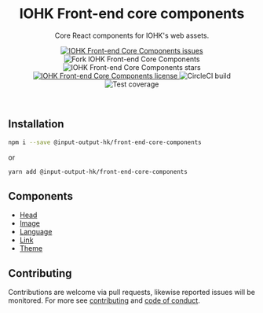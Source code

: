 <h1 align="center">
  IOHK Front-end core components
</h1>

<p align="center">
  Core React components for IOHK's web assets.
</p>

<p align="center">
  <a href="issues" title="IOHK Front-end Core Components issues">
    <img src="https://img.shields.io/github/issues/input-output-hk/front-end-core-components.svg" alt="IOHK Front-end Core Components issues" />
  </a>
  <img src="https://img.shields.io/github/forks/input-output-hk/front-end-core-components.svg" alt="Fork IOHK Front-end Core Components" />
  <img src="https://img.shields.io/github/stars/input-output-hk/front-end-core-components.svg" alt="IOHK Front-end Core Components stars" />
  <a href="LICENSE.md" title="IOHK Front-end Core Components license">
    <img src="https://img.shields.io/github/license/input-output-hk/front-end-core-components.svg" alt="IOHK Front-end Core Components license" />
  </a>
  <img src="https://img.shields.io/circleci/build/github/input-output-hk/front-end-core-components.svg" alt="CircleCI build">
  <img src="https://coveralls.io/repos/github/input-output-hk/front-end-core-components/badge.svg?branch=master" alt="Test coverage" />
</p>
<br />

## Installation

```bash
npm i --save @input-output-hk/front-end-core-components
```

or

```bash
yarn add @input-output-hk/front-end-core-components
```

## Components

* [Head](docs/components/Head.md)
* [Image](docs/components/Image.md)
* [Language](docs/components/Language.md)
* [Link](docs/components/Link.md)
* [Theme](docs/components/Theme.md)

## Contributing

Contributions are welcome via pull requests, likewise reported issues will be monitored. For more see [contributing](docs/contributing.md) and [code of conduct](docs/code_of_conduct.md).
